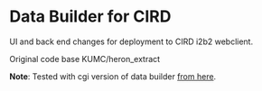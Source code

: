 # Data Builder for CIRD

UI and back end changes for deployment to CIRD i2b2 webclient.

Original code base KUMC/heron_extract

**Note**: Tested with cgi version of data builder [from here](https://informatics.gpcnetwork.org/trac/Project/wiki/BuilderSaga).
